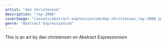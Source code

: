 ```yaml
---
artist: "dan christensen"
description: "ray-2000"
coverImage: "/assets/abstract-expressionism/dan-christensen_ray-2000.jpg"
genre: "Abstract Expressionism"
---
```

This is an art by dan christensen on Abstract Expressionism

